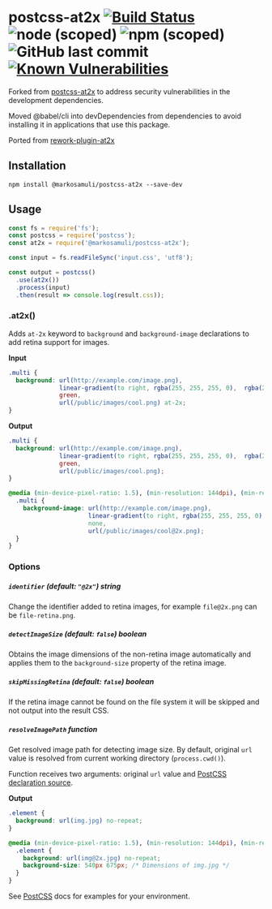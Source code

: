 # postcss-at2x [![Build Status](https://travis-ci.org/markosamuli/postcss-at2x.svg)](https://travis-ci.org/markosamuli/postcss-at2x) ![node (scoped)](https://img.shields.io/node/v/@markosamuli/postcss-at2x.svg) ![npm (scoped)](https://img.shields.io/npm/v/@markosamuli/postcss-at2x.svg) ![GitHub last commit](https://img.shields.io/github/last-commit/markosamuli/postcss-at2x.svg) [![Known Vulnerabilities](https://snyk.io/test/npm/@markosamuli/postcss-at2x/badge.svg)](https://snyk.io/test/npm/@markosamuli/postcss-at2x)

Forked from [postcss-at2x](https://github.com/simonsmith/postcss-at2x) to
address security vulnerabilities in the development dependencies.

Moved @babel/cli into devDependencies from dependencies to avoid installing it
in applications that use this package.

Ported from [rework-plugin-at2x](https://github.com/reworkcss/rework-plugin-at2x)

## Installation

```console
npm install @markosamuli/postcss-at2x --save-dev
```

## Usage

```js
const fs = require('fs');
const postcss = require('postcss');
const at2x = require('@markosamuli/postcss-at2x');

const input = fs.readFileSync('input.css', 'utf8');

const output = postcss()
  .use(at2x())
  .process(input)
  .then(result => console.log(result.css));
```

### .at2x()

Adds `at-2x` keyword to `background` and `background-image` declarations to add retina support for images.

**Input**

```css
.multi {
  background: url(http://example.com/image.png),
              linear-gradient(to right, rgba(255, 255, 255, 0),  rgba(255, 255, 255, 1)),
              green,
              url(/public/images/cool.png) at-2x;
}
```

**Output**

```css
.multi {
  background: url(http://example.com/image.png),
              linear-gradient(to right, rgba(255, 255, 255, 0),  rgba(255, 255, 255, 1)),
              green,
              url(/public/images/cool.png);
}

@media (min-device-pixel-ratio: 1.5), (min-resolution: 144dpi), (min-resolution: 1.5dppx) {
  .multi {
    background-image: url(http://example.com/image.png), 
                      linear-gradient(to right, rgba(255, 255, 255, 0),  rgba(255, 255, 255, 1)), 
                      none,
                      url(/public/images/cool@2x.png);
  }
}
```

### Options

##### `identifier` (default: `"@2x"`) _string_

Change the identifier added to retina images, for example `file@2x.png` can be `file-retina.png`.

##### `detectImageSize` (default: `false`) _boolean_

Obtains the image dimensions of the non-retina image automatically and applies them to the
`background-size` property of the retina image.

##### `skipMissingRetina` (default: `false`) _boolean_

If the retina image cannot be found on the file system it will be skipped and
not output into the result CSS.

##### `resolveImagePath` _function_

Get resolved image path for detecting image size. By default, original `url` value is resolved from current working directory (`process.cwd()`).

Function receives two arguments: original `url` value and [PostCSS declaration source](http://api.postcss.org/Declaration.html#source).

**Output**

```css
.element {
  background: url(img.jpg) no-repeat;
}

@media (min-device-pixel-ratio: 1.5), (min-resolution: 144dpi), (min-resolution: 1.5dppx) {
  .element {
    background: url(img@2x.jpg) no-repeat;
    background-size: 540px 675px; /* Dimensions of img.jpg */
  }
}
```

See [PostCSS](https://github.com/postcss/postcss/) docs for examples for your environment.
